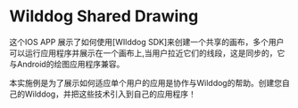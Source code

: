 # Wilddog Shared Drawing

这个IOS APP 展示了如何使用[WIlddog SDK]来创建一个共享的画布，多个用户可以运行应用程序并展示在一个画布上,当用户拉近它们的线段，这是同步的，它与Android的绘图应用程序兼容。


本实施例是为了展示如何适应单个用户的应用是协作与Wilddog的帮助。创建您自己的Wilddog，并把这些技术引入到自己的应用程序！

